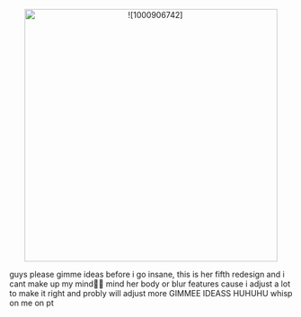 
<p align="center"> 
              <img width="450" src="https://github.com/ArthiaCarnation/ArthiaCarnation/assets/170179384/f82c7e53-6468-4ff9-a935-856169e1f8e2" alt =![1000906742]>
</p>
guys please gimme ideas before i go insane, this is her fifth redesign and i cant make up my mind🙏🙏
mind her body or blur features cause i adjust a lot to make it right and probly will adjust more 
GIMMEE IDEASS HUHUHU
whisp on me on pt 
